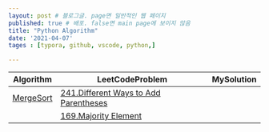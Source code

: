 ```yaml
---
layout: post # 블로그글. page면 일반적인 웹 페이지
published: true # 배포. false면 main page에 보이지 않음
title: "Python Algorithm"
date: '2021-04-07'
tages : [typora, github, vscode, python,]

---
```




| Algorithm                                                    | LeetCodeProblem                                              | MySolution |
| ------------------------------------------------------------ | ------------------------------------------------------------ | ---------- |
| [MergeSort](https://github.com/WonhyeokJung/PythonAlgorithm/blob/master/MergeSort.py) | [241.Different Ways to Add Parentheses](https://leetcode.com/problems/different-ways-to-add-parentheses/) |            |
|                                                              | [169.Majority Element](leetcode.com/problems/majority-element/) |            |

